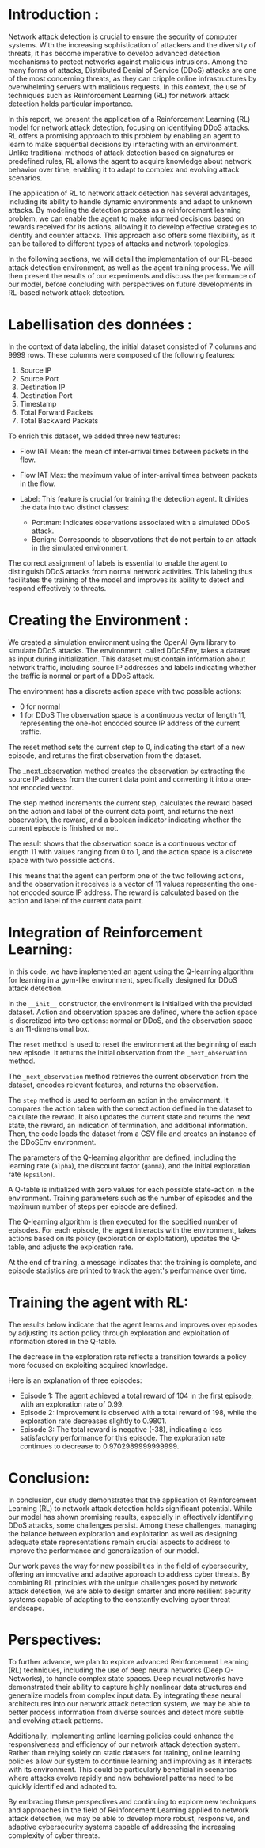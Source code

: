 # Introduction : 

Network attack detection is crucial to ensure the security of computer systems. With the increasing sophistication of attackers and the diversity of threats, it has become imperative to develop advanced detection mechanisms to protect networks against malicious intrusions. Among the many forms of attacks, Distributed Denial of Service (DDoS) attacks are one of the most concerning threats, as they can cripple online infrastructures by overwhelming servers with malicious requests. In this context, the use of techniques such as Reinforcement Learning (RL) for network attack detection holds particular importance.

In this report, we present the application of a Reinforcement Learning (RL) model for network attack detection, focusing on identifying DDoS attacks. RL offers a promising approach to this problem by enabling an agent to learn to make sequential decisions by interacting with an environment. Unlike traditional methods of attack detection based on signatures or predefined rules, RL allows the agent to acquire knowledge about network behavior over time, enabling it to adapt to complex and evolving attack scenarios.

The application of RL to network attack detection has several advantages, including its ability to handle dynamic environments and adapt to unknown attacks. By modeling the detection process as a reinforcement learning problem, we can enable the agent to make informed decisions based on rewards received for its actions, allowing it to develop effective strategies to identify and counter attacks. This approach also offers some flexibility, as it can be tailored to different types of attacks and network topologies.

In the following sections, we will detail the implementation of our RL-based attack detection environment, as well as the agent training process. We will then present the results of our experiments and discuss the performance of our model, before concluding with perspectives on future developments in RL-based network attack detection.

# Labellisation des données : 

In the context of data labeling, the initial dataset consisted of 7 columns and 9999 rows. These columns were composed of the following features:

1. Source IP
2. Source Port
3. Destination IP
4. Destination Port
5. Timestamp
6. Total Forward Packets
7. Total Backward Packets

To enrich this dataset, we added three new features:

- Flow IAT Mean: the mean of inter-arrival times between packets in the flow.
- Flow IAT Max: the maximum value of inter-arrival times between packets in the flow.
- Label: This feature is crucial for training the detection agent. It divides the data into two distinct classes:

  * Portman: Indicates observations associated with a simulated DDoS attack.
  * Benign: Corresponds to observations that do not pertain to an attack in the simulated environment.

The correct assignment of labels is essential to enable the agent to distinguish DDoS attacks from normal network activities. This labeling thus facilitates the training of the model and improves its ability to detect and respond effectively to threats.

# Creating the Environment :

We created a simulation environment using the OpenAI Gym library to simulate DDoS attacks. The environment, called DDoSEnv, takes a dataset as input during initialization. This dataset must contain information about network traffic, including source IP addresses and labels indicating whether the traffic is normal or part of a DDoS attack.

The environment has a discrete action space with two possible actions:
- 0 for normal
- 1 for DDoS
The observation space is a continuous vector of length 11, representing the one-hot encoded source IP address of the current traffic.

The reset method sets the current step to 0, indicating the start of a new episode, and returns the first observation from the dataset.

The _next_observation method creates the observation by extracting the source IP address from the current data point and converting it into a one-hot encoded vector.

The step method increments the current step, calculates the reward based on the action and label of the current data point, and returns the next observation, the reward, and a boolean indicator indicating whether the current episode is finished or not.

The result shows that the observation space is a continuous vector of length 11 with values ranging from 0 to 1, and the action space is a discrete space with two possible actions.

This means that the agent can perform one of the two following actions, and the observation it receives is a vector of 11 values representing the one-hot encoded source IP address. The reward is calculated based on the action and label of the current data point.

# Integration of Reinforcement Learning:

In this code, we have implemented an agent using the Q-learning algorithm for learning in a gym-like environment, specifically designed for DDoS attack detection.

In the `__init__` constructor, the environment is initialized with the provided dataset. Action and observation spaces are defined, where the action space is discretized into two options: normal or DDoS, and the observation space is an 11-dimensional box.

The `reset` method is used to reset the environment at the beginning of each new episode. It returns the initial observation from the `_next_observation` method.

The `_next_observation` method retrieves the current observation from the dataset, encodes relevant features, and returns the observation.

The `step` method is used to perform an action in the environment. It compares the action taken with the correct action defined in the dataset to calculate the reward. It also updates the current state and returns the next state, the reward, an indication of termination, and additional information. Then, the code loads the dataset from a CSV file and creates an instance of the DDoSEnv environment.

The parameters of the Q-learning algorithm are defined, including the learning rate (`alpha`), the discount factor (`gamma`), and the initial exploration rate (`epsilon`).

A Q-table is initialized with zero values for each possible state-action in the environment. Training parameters such as the number of episodes and the maximum number of steps per episode are defined.

The Q-learning algorithm is then executed for the specified number of episodes. For each episode, the agent interacts with the environment, takes actions based on its policy (exploration or exploitation), updates the Q-table, and adjusts the exploration rate.

At the end of training, a message indicates that the training is complete, and episode statistics are printed to track the agent's performance over time.

# Training the agent with RL:

The results below indicate that the agent learns and improves over episodes by adjusting its action policy through exploration and exploitation of information stored in the Q-table.

The decrease in the exploration rate reflects a transition towards a policy more focused on exploiting acquired knowledge.

Here is an explanation of three episodes:

* Episode 1: The agent achieved a total reward of 104 in the first episode, with an exploration rate of 0.99.
* Episode 2: Improvement is observed with a total reward of 198, while the exploration rate decreases slightly to 0.9801.
* Episode 3: The total reward is negative (-38), indicating a less satisfactory performance for this episode. The exploration rate continues to decrease to 0.9702989999999999.

# Conclusion:

In conclusion, our study demonstrates that the application of Reinforcement Learning (RL) to network attack detection holds significant potential. While our model has shown promising results, especially in effectively identifying DDoS attacks, some challenges persist. Among these challenges, managing the balance between exploration and exploitation as well as designing adequate state representations remain crucial aspects to address to improve the performance and generalization of our model.

Our work paves the way for new possibilities in the field of cybersecurity, offering an innovative and adaptive approach to address cyber threats. By combining RL principles with the unique challenges posed by network attack detection, we are able to design smarter and more resilient security systems capable of adapting to the constantly evolving cyber threat landscape.

# Perspectives:

To further advance, we plan to explore advanced Reinforcement Learning (RL) techniques, including the use of deep neural networks (Deep Q-Networks), to handle complex state spaces. Deep neural networks have demonstrated their ability to capture highly nonlinear data structures and generalize models from complex input data. By integrating these neural architectures into our network attack detection system, we may be able to better process information from diverse sources and detect more subtle and evolving attack patterns.

Additionally, implementing online learning policies could enhance the responsiveness and efficiency of our network attack detection system. Rather than relying solely on static datasets for training, online learning policies allow our system to continue learning and improving as it interacts with its environment. This could be particularly beneficial in scenarios where attacks evolve rapidly and new behavioral patterns need to be quickly identified and adapted to.

By embracing these perspectives and continuing to explore new techniques and approaches in the field of Reinforcement Learning applied to network attack detection, we may be able to develop more robust, responsive, and adaptive cybersecurity systems capable of addressing the increasing complexity of cyber threats.
